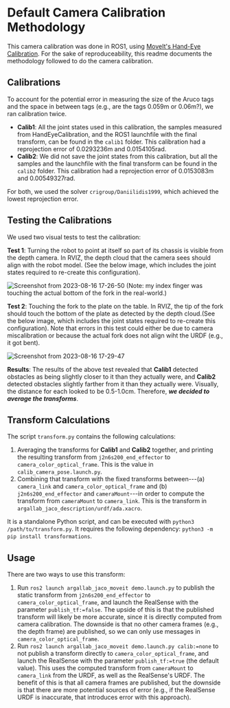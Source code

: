 # Default Camera Calibration Methodology

This camera calibration was done in ROS1, using [MoveIt's Hand-Eye Calibration](https://ros-planning.github.io/moveit_tutorials/doc/hand_eye_calibration/hand_eye_calibration_tutorial.html). For the sake of reproduceability, this readme documents the methodology followed to do the camera calibration.

## Calibrations

To account for the potential error in measuring the size of the Aruco tags and the space in between tags (e.g., are the tags 0.059m or 0.06m?), we ran calibration twice.
- **Calib1**: All the joint states used in this calibration, the samples measured from HandEyeCalibration, and the ROS1 launchfile with the final transform, can be found in the `calib1` folder. This calibration had a reprojection error of 0.0293236m and 0.0154105rad.
- **Calib2**: We did not save the joint states from this calibration, but all the samples and the launchfile with the final transform can be found in the `calib2` folder. This calibration had a reprojection error of 0.0153083m and 0.00549327rad.

For both, we used the solver `crigroup/Daniilidis1999`, which achieved the lowest reprojection error.

## Testing the Calibrations

We used two visual tests to test the calibration:

**Test 1**: Turning the robot to point at itself so part of its chassis is visible from the depth camera. In RVIZ, the depth cloud that the camera sees should align with the robot model. (See the below image, which includes the joint states required to re-create this configuration).

![Screenshot from 2023-08-16 17-26-50](https://github.com/personalrobotics/ada_ros2/assets/8277986/9064820f-0350-4d13-a1c9-4ce79c49155c)
(Note: my index finger was touching the actual bottom of the fork in the real-world.)

**Test 2**: Touching the fork to the plate on the table. In RVIZ, the tip of the fork should touch the bottom of the plate as detected by the depth cloud.(See the below image, which includes the joint states required to re-create this configuration). Note that errors in this test could either be due to camera miscalibration or because the actual fork does not align wiht the URDF (e.g., it got bent).

![Screenshot from 2023-08-16 17-29-47](https://github.com/personalrobotics/ada_ros2/assets/8277986/94f89a37-11f1-48ac-b886-b49b0694597d)

**Results**: The results of the above test revealed that **Calib1** detected obstacles as being slightly closer to it than they actually were, and **Calib2** detected obstacles slightly farther from it than they actually were. Visually, the distance for each looked to be 0.5-1.0cm. Therefore, **_we decided to average the transforms_**.

## Transform Calculations

The script `transform.py` contains the following calculations:
1. Averaging the transforms for **Calib1** and **Calib2** together, and printing the resulting transform from `j2n6s200_end_effector` to `camera_color_optical_frame`. This is the value in `calib_camera_pose.launch.py`.
2. Combining that transform with the fixed transforms between---(a) `camera_link` and `camera_color_optical_frame` and (b) `j2n6s200_end_effector` and `cameraMount`---in order to compute the transform from `cameraMount` to `camera_link`. This is the transform in `argallab_jaco_description/urdf/ada.xacro`.

It is a standalone Python script, and can be executed with `python3 /path/to/transform.py`. It requires the following dependency: `python3 -m pip install transformations`.

## Usage

There are two ways to use this transform:
1. Run `ros2 launch argallab_jaco_moveit demo.launch.py` to publish the static transform from `j2n6s200_end_effector` to `camera_color_optical_frame`, and launch the RealSense with the parameter `publish_tf:=false`. The upside of this is that the published transform will likely be more accurate, since it is directly computed from camera calibration. The downside is that no other camera frames (e.g., the depth frame) are published, so we can only use messages in `camera_color_optical_frame`.
2. Run `ros2 launch argallab_jaco_moveit demo.launch.py calib:=none` to not publish a transform directly to `camera_color_optical_frame`, and launch the RealSense with the parameter `publish_tf:=true` (the default value). This uses the computed transform from `cameraMount` to `camera_link` from the URDF, as well as the RealSense's URDF. The benefit of this is that all camera frames are published, but the downside is that there are more potential sources of error (e.g., if the RealSense URDF is inaccurate, that introduces error with this approach).
